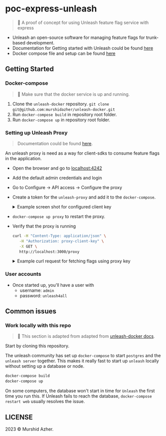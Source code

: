 # poc-express-unleash

> 🚀 A proof of concept for using Unleash feature flag service with express

- Unleash an open-source software for managing feature flags for trunk-based development.
- Documentation for Getting started with Unleash could be found [here](https://docs.getunleash.io/reference/deploy/getting-started)
- Docker compose file and setup can be found [here](https://github.com/Unleash/unleash-docker)

## Getting Started

### Docker-compose

> 🐳 Make sure that the docker service is up and running.

1. Clone the `unleash-docker` repository. `git clone git@github.com:murshidazher/unleash-docker.git`
2. Run `docker-compose build` in repository root folder.
3. Run `docker-compose up` in repository root folder.

### Setting up Unleash Proxy

> Documentation could be found [here](https://docs.getunleash.io/how-to/how-to-run-the-unleash-proxy).

An unleash proxy is need as a way for client-sdks to consume feature flags in the application.

- Open the browser and go to [localhost:4242](http://127.0.0.1:4242)
- Add the default admin credentials and login
- Go to Configure -> API access -> Configure the proxy
- Create a token for the `unleash-proxy` and add it to the `docker-compose`.
  <details>
    <summary>Example screen shot for configured client key</summary>
    <img src="./docs/img/configure-proxy-client-token.png" style="width: 600px;">
  </details>

- `docker-compose up proxy` to restart the proxy.
- Verify that the proxy is running

  ```sh
  curl -H "Content-Type: application/json" \
     -H "Authorization: proxy-client-key" \
     -X GET \
     http://localhost:3000/proxy
  ```

  <details>
    <summary>Example curl request for fetching flags using proxy key</summary>
    <img src="./docs/img/curl-for-flags-proxy.png" style="width: 600px;">
  </details>

### User accounts

- Once started up, you'll have a user with
  - username: `admin`
  - password: `unleash4all`

## Common issues

### Work locally with this repo

> 🌟 This section is adapted from adapted from [unleash-docker docs](https://github.com/murshidazher/unleash-docker#work-locally-with-this-repo).

Start by cloning this repository.

The unleash community has set up `docker-compose` to start `postgres` and the `unleash server` together. This makes it really fast to start up `unleash` locally without setting up a database or node.

```sh
docker-compose build
docker-compose up
```

On some computers, the database won't start in time for `Unleash` the first time you run this.
If Unleash fails to reach the database, `docker-compose restart web` usually resolves the issue.

## LICENSE

2023 &copy; Murshid Azher.
